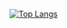 [![Top Langs](https://github-readme-stats.vercel.app/api/top-langs/?username=2-chanhee&exclude_repo=Project_wepapp,iot_product_lab,language-framework,opensource_robotics)](https://github.com/anuraghazra/github-readme-stats)


